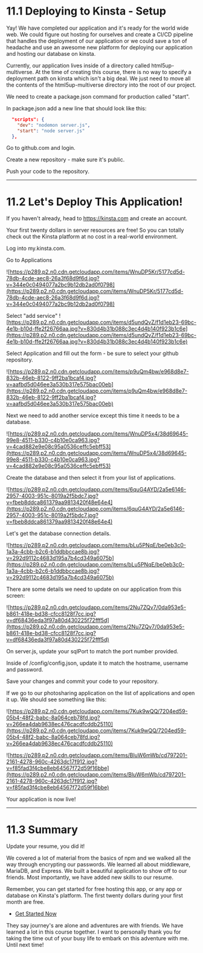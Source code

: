 # 11.1 Deploying to Kinsta - Setup

Yay! We have completed our application and it's ready for the world wide web. We could figure out hosting for ourselves and create a CI/CD pipeline that handles the deployment of our application or we could save a ton of headache and use an awesome new platform for deploying our application and hosting our database on kinsta.

Currently, our application lives inside of a directory called html5up-multiverse. At the time of creating this course, there is no way to specify a deployment path on kinsta which isn't a big deal. We just need to move all the contents of the html5up-multiverse directory into the root of our project. 

We need to create a package.json command for production called "start".

In package.json add a new line that should look like this:

```json
  "scripts": {
    "dev": "nodemon server.js",
    "start": "node server.js"
  },

```

Go to github.com and login.

Create a new repository - make sure it's public. 

Push your code to the repository.

---

# 11.2 Let's Deploy This Application!

If you haven't already, head to https://kinsta.com and create an account.

Your first twenty dollars in server resources are free! So you can totally check out the Kinsta platform at no cost in a real-world environment.

Log into my.kinsta.com.

Go to Applications

![https://p289.p2.n0.cdn.getcloudapp.com/items/WnuDP5Kr/5177cd5d-78db-4cde-aec8-26a3f68d9f6d.jpg?v=344e0c0494077a2bc9b12db2ad0f0798](https://p289.p2.n0.cdn.getcloudapp.com/items/WnuDP5Kr/5177cd5d-78db-4cde-aec8-26a3f68d9f6d.jpg?v=344e0c0494077a2bc9b12db2ad0f0798)

Select "add service"
![https://p289.p2.n0.cdn.getcloudapp.com/items/d5undQvZ/f1d1eb23-69bc-4e1b-b10d-ffe2f26766aa.jpg?v=830d4b31b088c3ec4d4b140f923b1c6e](https://p289.p2.n0.cdn.getcloudapp.com/items/d5undQvZ/f1d1eb23-69bc-4e1b-b10d-ffe2f26766aa.jpg?v=830d4b31b088c3ec4d4b140f923b1c6e)

Select Application and fill out the form - be sure to select your github repository.

![https://p289.p2.n0.cdn.getcloudapp.com/items/p9uQm4bw/e968d8e7-832b-46eb-8122-9ff2ba1bcaf4.jpg?v=aafbd5d046ee3a530b317e575bac00eb](https://p289.p2.n0.cdn.getcloudapp.com/items/p9uQm4bw/e968d8e7-832b-46eb-8122-9ff2ba1bcaf4.jpg?v=aafbd5d046ee3a530b317e575bac00eb)

Next we need to add another service except this time it needs to be a database.

![https://p289.p2.n0.cdn.getcloudapp.com/items/WnuDP5x4/38d69645-99e8-4511-b330-c4b10e0ca963.jpg?v=4cad882e9e08c95a0536ceffc5ebff53](https://p289.p2.n0.cdn.getcloudapp.com/items/WnuDP5x4/38d69645-99e8-4511-b330-c4b10e0ca963.jpg?v=4cad882e9e08c95a0536ceffc5ebff53)

Create the database and then select it from your list of applications.

![https://p289.p2.n0.cdn.getcloudapp.com/items/6quG4AYD/2a5e6146-2957-4003-951c-8019a2f5bdc7.jpg?v=fbeb8ddca861379aa9813420f48e64e4](https://p289.p2.n0.cdn.getcloudapp.com/items/6quG4AYD/2a5e6146-2957-4003-951c-8019a2f5bdc7.jpg?v=fbeb8ddca861379aa9813420f48e64e4)

Let's get the database connection details.

![https://p289.p2.n0.cdn.getcloudapp.com/items/bLu5PNqE/be0eb3c0-1a3a-4cbb-b2c6-b1ddbbccae8b.jpg?v=292d9112c4683d195a7b4cd349a6075b](https://p289.p2.n0.cdn.getcloudapp.com/items/bLu5PNqE/be0eb3c0-1a3a-4cbb-b2c6-b1ddbbccae8b.jpg?v=292d9112c4683d195a7b4cd349a6075b)

There are some details we need to update on our application from this screen:

![https://p289.p2.n0.cdn.getcloudapp.com/items/2Nu7ZQv7/0da953e5-b861-418e-bd38-cfcc8128f7cc.jpg?v=df68436eda3f97a80d430225f72fff5d](https://p289.p2.n0.cdn.getcloudapp.com/items/2Nu7ZQv7/0da953e5-b861-418e-bd38-cfcc8128f7cc.jpg?v=df68436eda3f97a80d430225f72fff5d)

On server.js, update your sqlPort to match the port number provided.

Inside of /config/config.json, update it to match the hostname, username and password.

Save your changes and commit your code to your repository. 

If we go to our photosharing application on the list of applications and open it up. We should see something like this:

![https://p289.p2.n0.cdn.getcloudapp.com/items/7Kuk9wQQ/7204ed59-05b4-48f2-babc-8a064ceb78fd.jpg?v=266ea4dab9638ec476cacdfcddb25110](https://p289.p2.n0.cdn.getcloudapp.com/items/7Kuk9wQQ/7204ed59-05b4-48f2-babc-8a064ceb78fd.jpg?v=266ea4dab9638ec476cacdfcddb25110)

![https://p289.p2.n0.cdn.getcloudapp.com/items/BluW6mWb/cd797201-2161-4278-960c-4263dc17f912.jpg?v=f85fad3f4cbe8eb64567f72d59f16bbe](https://p289.p2.n0.cdn.getcloudapp.com/items/BluW6mWb/cd797201-2161-4278-960c-4263dc17f912.jpg?v=f85fad3f4cbe8eb64567f72d59f16bbe)

Your application is now live!

---

# 11.3 Summary

Update your resume, you did it! 

We covered a lot of material from the basics of npm and we walked all the way through encrypting our passwords. We learned all about middleware, MariaDB, and Express. We built a beautiful application to show off to our friends. Most importantly, we have added new skills to our resume.

Remember, you can get started for free hosting this app, or any app or database on Kinsta's platform. The first twenty dollars during your first month are free.

- [Get Started Now](https://kinsta.com/signup/?product_type=app-db)

They say journey's are alone and adventures are with friends. We have learned a lot in this course together. I want to personally thank you for taking the time out of your busy life to embark on this adventure with me. Until next time!

